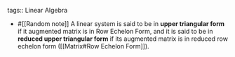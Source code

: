 tags:: Linear Algebra

- #[[Random note]]
  A linear system is said to be in **upper triangular form** if it augmented matrix is in Row Echelon Form, and it is said to be in **reduced upper triangular form** if its augmented matrix is in reduced row echelon form ([[Matrix#Row Echelon Form]]).
